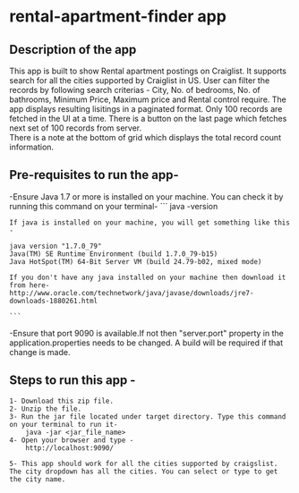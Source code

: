 rental-apartment-finder app
==============

## Description of the app
This app is built to show Rental apartment postings on Craiglist.
It supports search for all the cities supported by Craiglist in US.
User can filter the records by following search criterias - City, No. of bedrooms, No. of bathrooms, Minimum Price, Maximum price and Rental control require.
The app displays resulting lisitings in a paginated format.
Only 100 records are fetched in the UI at a time.
There is a button on the last page which fetches next set of 100 records from server.  
There is a note at the bottom of grid which displays the total record count information.

## Pre-requisites to run the app- 
-Ensure Java 1.7 or more is installed on your machine.
	You can check it by running this command on your terminal-
	```
	java -version

	If java is installed on your machine, you will get something like this -

	java version "1.7.0_79"
	Java(TM) SE Runtime Environment (build 1.7.0_79-b15)
	Java HotSpot(TM) 64-Bit Server VM (build 24.79-b02, mixed mode)
	
	If you don't have any java installed on your machine then download it from here-
	http://www.oracle.com/technetwork/java/javase/downloads/jre7-downloads-1880261.html

	```
-Ensure that port 9090 is available.If not then "server.port" property in the application.properties needs to be changed. A build will be required if that change is made.


## Steps to run this app -

	1- Download this zip file.
	2- Unzip the file.
	3- Run the jar file located under target directory. Type this command on your terminal to run it-
		java -jar <jar_file_name>
	4- Open your browser and type -
		http://localhost:9090/

	5- This app should work for all the cities supported by craigslist. The city dropdown has all the cities. You can select or type to get the city name.

